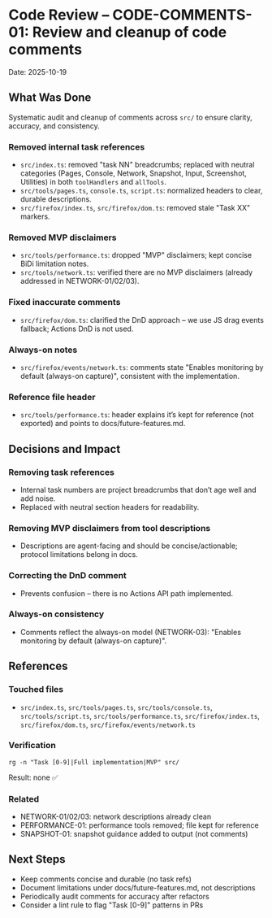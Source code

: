 # Code Review – CODE-COMMENTS-01: Review and cleanup of code comments

Date: 2025-10-19

## What Was Done

Systematic audit and cleanup of comments across `src/` to ensure clarity, accuracy, and consistency.

### Removed internal task references
- `src/index.ts`: removed "task NN" breadcrumbs; replaced with neutral categories (Pages, Console, Network, Snapshot, Input, Screenshot, Utilities) in both `toolHandlers` and `allTools`.
- `src/tools/pages.ts`, `console.ts`, `script.ts`: normalized headers to clear, durable descriptions.
- `src/firefox/index.ts`, `src/firefox/dom.ts`: removed stale "Task XX" markers.

### Removed MVP disclaimers
- `src/tools/performance.ts`: dropped "MVP" disclaimers; kept concise BiDi limitation notes.
- `src/tools/network.ts`: verified there are no MVP disclaimers (already addressed in NETWORK-01/02/03).

### Fixed inaccurate comments
- `src/firefox/dom.ts`: clarified the DnD approach – we use JS drag events fallback; Actions DnD is not used.

### Always-on notes
- `src/firefox/events/network.ts`: comments state "Enables monitoring by default (always-on capture)", consistent with the implementation.

### Reference file header
- `src/tools/performance.ts`: header explains it’s kept for reference (not exported) and points to docs/future-features.md.

## Decisions and Impact

### Removing task references
- Internal task numbers are project breadcrumbs that don’t age well and add noise.
- Replaced with neutral section headers for readability.

### Removing MVP disclaimers from tool descriptions
- Descriptions are agent-facing and should be concise/actionable; protocol limitations belong in docs.

### Correcting the DnD comment
- Prevents confusion – there is no Actions API path implemented.

### Always-on consistency
- Comments reflect the always-on model (NETWORK-03): "Enables monitoring by default (always-on capture)".

## References

### Touched files
- `src/index.ts`, `src/tools/pages.ts`, `src/tools/console.ts`, `src/tools/script.ts`, `src/tools/performance.ts`, `src/firefox/index.ts`, `src/firefox/dom.ts`, `src/firefox/events/network.ts`

### Verification
```
rg -n "Task [0-9]|Full implementation|MVP" src/
```
Result: none ✅

### Related
- NETWORK-01/02/03: network descriptions already clean
- PERFORMANCE-01: performance tools removed; file kept for reference
- SNAPSHOT-01: snapshot guidance added to output (not comments)

## Next Steps

- Keep comments concise and durable (no task refs)
- Document limitations under docs/future-features.md, not descriptions
- Periodically audit comments for accuracy after refactors
- Consider a lint rule to flag "Task [0-9]" patterns in PRs

